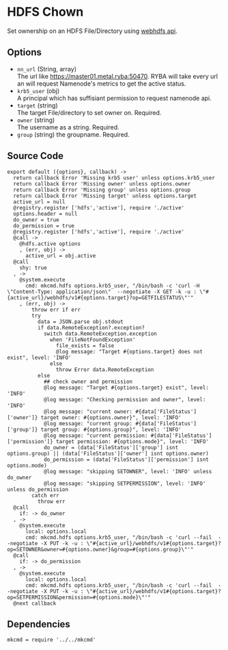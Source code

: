 
# HDFS Chown

Set ownership on an HDFS File/Directory using [webhdfs api](https://hadoop.apache.org/docs/r1.0.4/webhdfs.html).

## Options

* `nn_url` (String, array)    
  The url like https://master01.metal.ryba:50470. RYBA will take every url an will
  request Namenode's metrics to get the active status.
* `krb5_user` (obj)   
  A principal which has suffisiant permission to request namenode api.
* `target` (string)   
  The target File/directory to set owner on. Required.   
* `owner` (string)   
  The username as a string. Required.   
* `group` (string)
  the groupname. Required.   
  
## Source Code

    export default ({options}, callback) ->
      return callback Error 'Missing krb5 user' unless options.krb5_user
      return callback Error 'Missing owner' unless options.owner
      return callback Error 'Missing group' unless options.group
      return callback Error 'Missing target' unless options.target
      active_url = null
      @registry.register ['hdfs','active'], require './active'
      options.header = null
      do_owner = true
      do_permission = true
      @registry.register ['hdfs','active'], require './active'
      @call ->
        @hdfs.active options
        , (err, obj) ->
          active_url = obj.active 
      @call
        shy: true
      , ->
        @system.execute
          cmd: mkcmd.hdfs options.krb5_user, "/bin/bash -c 'curl -H \"Content-Type: application/json\"  --negotiate -X GET -k -u : \"#{active_url}/webhdfs/v1#{options.target}?op=GETFILESTATUS\"'"
        , (err, obj) ->
            throw err if err
            try
              data = JSON.parse obj.stdout
              if data.RemoteException?.exception?
                switch data.RemoteException.exception
                  when 'FileNotFoundException'
                    file_exists = false
                    @log message: "Target #{options.target} does not exist", level: 'INFO'
                  else
                    throw Error data.RemoteException
              else
                ## check owner and permission
                @log message: "Target #{options.target} exist", level: 'INFO'
                @log message: "Checking permission and owner", level: 'INFO'
                @log message: "current owner: #{data['FileStatus']['owner']} target owner: #{options.owner}", level: 'INFO'                
                @log message: "current group: #{data['FileStatus']['group']} target group: #{options.group}", level: 'INFO'                
                @log message: "current permission: #{data['FileStatus']['permission']} target permission: #{options.mode}", level: 'INFO'                
                do_owner = (data['FileStatus']['group'] isnt options.group) || (data['FileStatus']['owner'] isnt options.owner)
                do_permission = (data['FileStatus']['permission'] isnt options.mode)
                @log message: "skipping SETOWNER", level: 'INFO' unless do_owner
                @log message: "skipping SETPERMISSION", level: 'INFO' unless do_permission
            catch err
              throw err
      @call
        if: -> do_owner
      , ->
        @system.execute
          local: options.local
          cmd: mkcmd.hdfs options.krb5_user, "/bin/bash -c 'curl --fail  --negotiate -X PUT -k -u : \"#{active_url}/webhdfs/v1#{options.target}?op=SETOWNER&owner=#{options.owner}&group=#{options.group}\"'"
      @call
        if: -> do_permission
      , ->
        @system.execute
          local: options.local
          cmd: mkcmd.hdfs options.krb5_user, "/bin/bash -c 'curl --fail  --negotiate -X PUT -k -u : \"#{active_url}/webhdfs/v1#{options.target}?op=SETPERMISSION&permission=#{options.mode}\"'"
      @next callback

## Dependencies

    mkcmd = require '../../mkcmd'
